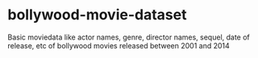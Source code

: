 # bollywood-movie-dataset
Basic moviedata like actor names, genre, director names, sequel, date of release, etc of bollywood movies released between 2001 and 2014 

